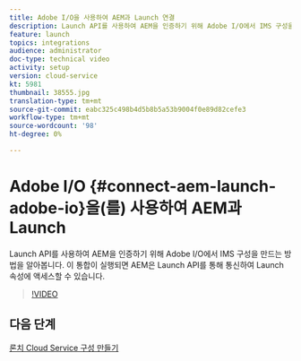 ```yaml
---
title: Adobe I/O을 사용하여 AEM과 Launch 연결
description: Launch API를 사용하여 AEM을 인증하기 위해 Adobe I/O에서 IMS 구성을 만드는 방법을 알아봅니다. 이 통합이 실행되면 AEM은 Launch API를 통해 통신하여 Launch 속성에 액세스할 수 있습니다.
feature: launch
topics: integrations
audience: administrator
doc-type: technical video
activity: setup
version: cloud-service
kt: 5981
thumbnail: 38555.jpg
translation-type: tm+mt
source-git-commit: eabc325c498b4d5b8b5a53b9004f0e89d82cefe3
workflow-type: tm+mt
source-wordcount: '98'
ht-degree: 0%

---
```



# Adobe I/O {#connect-aem-launch-adobe-io}을(를) 사용하여 AEM과 Launch

Launch API를 사용하여 AEM을 인증하기 위해 Adobe I/O에서 IMS 구성을 만드는 방법을 알아봅니다. 이 통합이 실행되면 AEM은 Launch API를 통해 통신하여 Launch 속성에 액세스할 수 있습니다.

>[!VIDEO](https://video.tv.adobe.com/v/38555?quality=12&learn=on)

## 다음 단계

[론치 Cloud Service 구성 만들기](create-launch-cloud-service.md)
